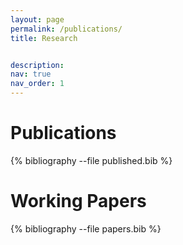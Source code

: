 ```yaml
---
layout: page
permalink: /publications/
title: Research 


description:  
nav: true
nav_order: 1
---
```

<!-- _pages/publications.md -->
# Publications

<div class="publications">
{% bibliography --file published.bib %}
</div>

# Working Papers

<div class="publications">

{% bibliography --file papers.bib %}

</div>



